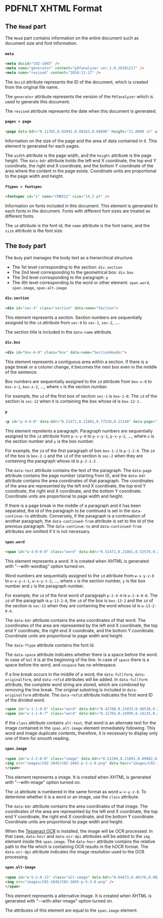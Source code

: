 PDFNLT XHTML Format
========================

## The `Head` part

The `Head` part contains information on the entire document
such as document size and font information.

#### `meta`

```html
<meta docid="C02-1045" />
<meta name="generator" content="pdfanalyzer ver.1.0.20181217" />
<meta name="revised" content="2018-12-17" />
```

The `docid` attribute represents the ID of the document,
which is created from the original file name.

The `generator` attribute represents the version of the `Pdfanalyzer`
which is used to generate this document.

The `revised` attribute represents the date when this document is generated.

#### `pages > page`

```html
<page data-bdr="0.11765,0.03941,0.88263,0.84896" height="11.0000 in" width="8.5000 in" />
```

Information on the size of the page and the area of data contained in it.
This element is generated for each pages.

The `width` attribute is the page width, and the `height` attribute is the page height.
The `data-bdr` attribute holds the left end X coordinate,
the top end Y coordinate, the right end X coordinate,
and the bottom Y coordinate of the area where the content in the page exists.
Coordinate units are proportional to the page width and height.

#### `ftypes > fontspec`

```html
<fontspec id="1" name="CMBX12" size="14.3 pt" />
```

Information on fonts included in this document.
This element is generated fo each fonts in the document.
Fonts with different font sizes are treated as different fonts.

The `id` attribute is the font id, the `name` attribute is the font name,
and the `size` attribute is the font size.

## The `Body` part

The `Body` part manages the body text as a hierarchical structure.

- The 1st level corresponding to the section: `div.section`
- The 2nd level corresponding to the geometrical box: `div.box`
- The 3rd level corresponding to the paragraph: `p`
- The 4th level corresponding to the word or other element: `span.word`, `span.image`, `span-alt-image`

#### `div.section`

```html
<div id="sec-4" class="section" data-name="Section">
```

This element represents a section.
Section numbers are sequentially assigned to the `id` attribute
from `sec-0` to `sec-1`, `sec-2`, ....

The section title is included in the `data-name` attribute.

#### `div.box`

```html
<div id="box-4-0" class="box" data-name="SectionHeader">
```

This element represents a contiguous area within a section.
If there is a page break or a column change, it becomes the next box
even in the middle of the sentence.

Box numbers are sequentially assigned to the `id` attribute
from `box-x-0` to `box-x-1`, `box-x-2`, ..., where `x` is the section number.

For example, the `id` of the first box of section `sec-1` is `box-1-0`.
The `id` of the section is `sec-12` when it is containing the box whose id is `box-12-1` .

#### `p`

```html
<p id="p-4-0-0" data-bdr="0.51471,0.21801,0.77520,0.23148" data-page="1" data-text="3 The Clustering Method">
```

This element reprelents a paragraph.
Paragraph numbers are sequentially assigned to the `id` attribute
from `p-x-y-0` to `p-x-y-1`, `p-x-y-2`, ..., where `x` is the section number
and `y` is the box number.

For example, the `id` of the first paragraph of box `box-1-2` is `p-1-2-0`.
The `id` of the box is `box-2-1` and the `id` of the section is `sec-2`
when they are containing the paragraph whose id is `p-2-1-2` .

The `data-text` attribute contains the text of the paragraph.
The `data-page` attribute contains the page number (starting from 0),
and the `data-bdr` attribute contains the area coordinates of that paragraph.
The coordinates of the area are represented by the left end X coordinate,
the top end Y coordinate, the right end X coordinate, and the bottom Y coordinate.
Coordinate units are proportional to page width and height.

If there is a page break in the middle of a paragraph and it has been separated,
the id of the paragraph to be continued is set in the `data-continue-to` attribute.
Conversely, if the paragraph is a continuation of another paragraph,
the `data-continued-from` attribute is set to the id of the previous paragraph.
The `data-continue-to` and `data-continued-from` attributes are omitted if it is not necessary.

#### `span.word`

```html
<span id="w-4-0-0-0" class="word" data-bdr="0.51471,0.21801,0.52570,0.23148" data-ftype="2" data-space="bol">3</span>
```

This element represents a word. It is created when XHTML is generated with "--with-wordtag" option turned on.

Word numbers are sequentially assigned to the `id` attribute
from `w-x-y-z-0` to `w-x-y-z-1`, `w-x-y-z-2`, ..., where `x` is the section number,
`y` is the box number and `z` is the paragraph number.

For example, the `id` of the forst word of paragraph `p-2-4-0` is `w-2-4-0-0`.
The `id` of the paragraph is `p-13-2-0`, the `id` of the box is `box-13-2`
and the `id` of the section is `sec-13` when they are containing the word
whose id is `w-13-2-0-4`.

The `data-bdr` attribute contains the area coordinates of that word.
The coordinates of the area are represented by the left end X coordinate,
the top end Y coordinate, the right end X coordinate, and the bottom Y coordinate.
Coordinate units are proportional to page width and height.

The `data-ftype` attribute contains the font id.

The `data-space` attribute indicates whether there is a space before the word.
In case of `bol` it is at the beginning of the line.
In case of `space` there is a space before the word, and `nospace` has no whitespace.

If a line break occurs in the middle of a word, the `data-fullform`,
`data-originalform`, and `data-refid` attributes will be added.
In `data-fullform` attribute, the complete word string are stored, which are combined by removing the line break.
The original substring is included in `data-originalform` attribute.
The `data-refid` attribute indicates the first word ID of the divided word.

```html
<span id="w-1-1-0-6" class="word" data-bdr="0.42780,0.23433,0.48538,0.24669" data-ftype="4" data-fullform="clustering" data-originalform="cluster-" data-refid="w-1-1-0-6" data-space="space">clustering</span>
<span id="w-1-1-0-7" class="word" data-bdr="0.11765,0.24999,0.14143,0.26234" data-ftype="4" data-fullform="clustering" data-originalform="ing" data-refid="w-1-1-0-6" data-space="bol" />
```

If the `class` attribute contains `alt-text`, that word is an alternate text for the image
contained in the `span.alt-image` element immediately following.
This word and image duplicate contents, therefore, it is necessary to display only one of them
for smooth reading.

#### `span.image`

```html
<span id="w-2-2-0-0" class="image" data-bdr="0.51294,0.21091,0.89882,0.39727">
<img src="images/C02-1045/C02-1045-p-2-2-0.png" data-hocr="images/C02-1045/C02-1045-w-2-2-0-0" data-ocr-dpi="400" />
</span>
```

This element represents a image. It is created when XHTML is generated with "--with-image" option turned on.

The `id` attribute is numbered in the same format as word `w-x-y-z-0`.
To determine whether it is a word or an image, use the `class` attribute.

The `data-bdr` attribute contains the area coordinates of that image.
The coordinates of the area are represented by the left end X coordinate,
the top end Y coordinate, the right end X coordinate, and the bottom Y coordinate.
Coordinate units are proportional to page width and height.

When the [Tesseract OCR](https://github.com/tesseract-ocr/) is installed,
the image will be OCR processed. In that case, `data-hocr` and `data-ocr-dpi` attributes will be added to the `img` element inside the `span.image`.
The `data-hocr` attribute contains the relative path to the file which is containing
OCR results in the hOCR format.
The `data-ocr-dpi` attribute indicates the image resolution used to the OCR processing.


#### `span.alt-image`

```html
<span id="w-5-2-0-13" class="alt-image" data-bdr="0.64673,0.40176,0.88226,0.41683">
<img src="images/C02-1045/C02-1045-p-5-2-0.png" />
</span>
```

This element represents a alternative image. It is created when XHTML is generated with "--with-alter-image" option turned on.

The attributes of this element are equal to the `span.image` element.
